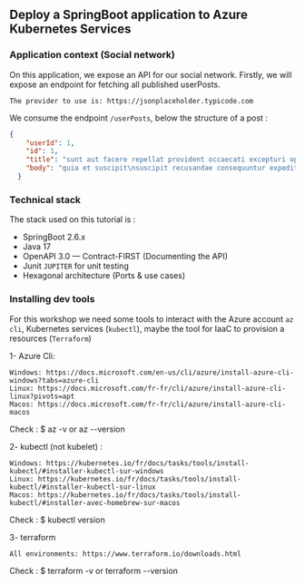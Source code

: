 ## Deploy a SpringBoot application to Azure Kubernetes Services

### Application context (Social network)

On this application, we expose an API for our social network. Firstly, we will expose an endpoint for fetching all
published userPosts.

    The provider to use is: https://jsonplaceholder.typicode.com

We consume the endpoint `/userPosts`, below the structure of a post :

````json
{
    "userId": 1,
    "id": 1,
    "title": "sunt aut facere repellat provident occaecati excepturi optio reprehenderit",
    "body": "quia et suscipit\nsuscipit recusandae consequuntur expedita et cum\nreprehenderit molestiae ut ut quas totam\nnostrum..."
  }
````

### Technical stack

The stack used on this tutorial is :

- SpringBoot 2.6.x
- Java 17
- OpenAPI 3.0 — Contract-FIRST (Documenting the API)
- Junit `JUPITER` for unit testing
- Hexagonal architecture (Ports & use cases)

### Installing dev tools

For this workshop we need some tools to interact with the Azure account `az cli`, Kubernetes services (`kubectl`), maybe
the tool for IaaC to provision a resources (`Terraform`)

1- Azure Cli:

    Windows: https://docs.microsoft.com/en-us/cli/azure/install-azure-cli-windows?tabs=azure-cli
    Linux: https://docs.microsoft.com/fr-fr/cli/azure/install-azure-cli-linux?pivots=apt
    Macos: https://docs.microsoft.com/fr-fr/cli/azure/install-azure-cli-macos

Check : $ az -v or az --version

2- kubectl (not kubelet) :

    Windows: https://kubernetes.io/fr/docs/tasks/tools/install-kubectl/#installer-kubectl-sur-windows
    Linux: https://kubernetes.io/fr/docs/tasks/tools/install-kubectl/#installer-kubectl-sur-linux
    Macos: https://kubernetes.io/fr/docs/tasks/tools/install-kubectl/#installer-avec-homebrew-sur-macos

Check : $ kubectl version

3- terraform

    All environments: https://www.terraform.io/downloads.html

Check : $ terraform -v or terraform --version